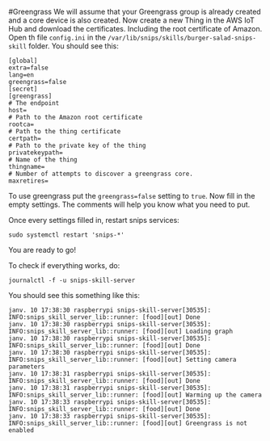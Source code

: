 #Greengrass
We will assume that your Greengrass group is already created and a core device is also created.
Now create a new Thing in the AWS IoT Hub and download the certificates. Including the root certificate of Amazon.
Open th file `config.ini` in the `/var/lib/snips/skills/burger-salad-snips-skill` folder.
You should see this:

```
[global]
extra=false
lang=en
greengrass=false
[secret]
[greengrass]
# The endpoint
host=
# Path to the Amazon root certificate
rootca=
# Path to the thing certificate
certpath=
# Path to the private key of the thing
privatekeypath=
# Name of the thing
thingname=
# Number of attempts to discover a greengrass core.
maxretires=
```
To use greengrass put the `greengrass=false` setting to `true`.
Now fill in the empty settings. The comments will help you know what you need to put.

Once every settings filled in, restart snips services:
```
sudo systemctl restart 'snips-*'
```

You are ready to go!

To check if everything works, do:
```
journalctl -f -u snips-skill-server
```
You should see this something like this:
```
janv. 10 17:38:30 raspberrypi snips-skill-server[30535]: INFO:snips_skill_server_lib::runner: [food][out] Done
janv. 10 17:38:30 raspberrypi snips-skill-server[30535]: INFO:snips_skill_server_lib::runner: [food][out] Loading graph
janv. 10 17:38:30 raspberrypi snips-skill-server[30535]: INFO:snips_skill_server_lib::runner: [food][out] Done
janv. 10 17:38:30 raspberrypi snips-skill-server[30535]: INFO:snips_skill_server_lib::runner: [food][out] Setting camera parameters
janv. 10 17:38:31 raspberrypi snips-skill-server[30535]: INFO:snips_skill_server_lib::runner: [food][out] Done
janv. 10 17:38:31 raspberrypi snips-skill-server[30535]: INFO:snips_skill_server_lib::runner: [food][out] Warming up the camera
janv. 10 17:38:33 raspberrypi snips-skill-server[30535]: INFO:snips_skill_server_lib::runner: [food][out] Done
janv. 10 17:38:33 raspberrypi snips-skill-server[30535]: INFO:snips_skill_server_lib::runner: [food][out] Greengrass is not enabled
```
